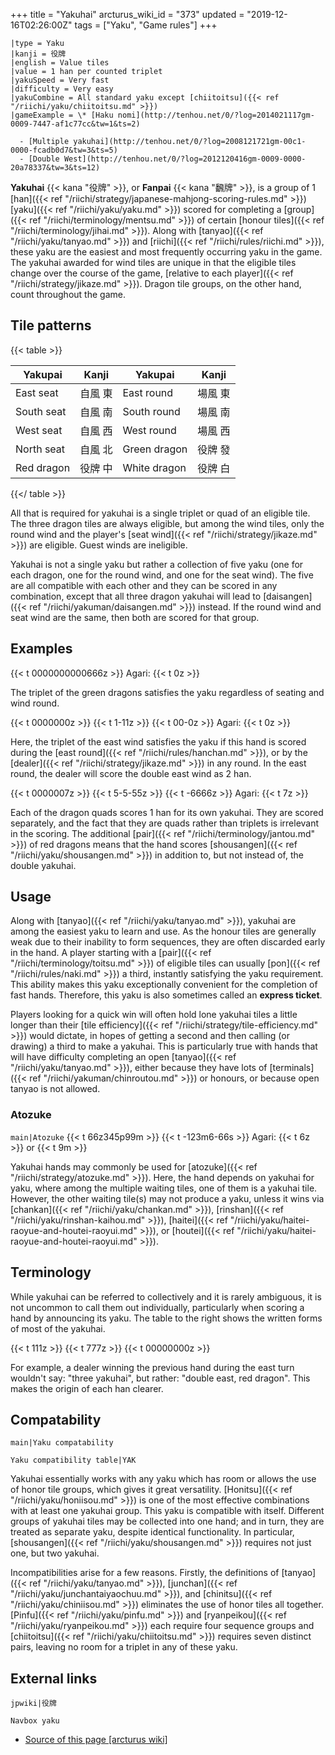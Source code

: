 +++
title = "Yakuhai"
arcturus_wiki_id = "373"
updated = "2019-12-16T02:26:00Z"
tags = ["Yaku", "Game rules"]
+++

```yaku
|type = Yaku
|kanji = 役牌
|english = Value tiles
|value = 1 han per counted triplet
|yakuSpeed = Very fast
|difficulty = Very easy
|yakuCombine = All standard yaku except [chiitoitsu]({{< ref "/riichi/yaku/chiitoitsu.md" >}})
|gameExample = \* [Haku nomi](http://tenhou.net/0/?log=2014021117gm-0009-7447-af1c77cc&tw=1&ts=2)

  - [Multiple yakuhai](http://tenhou.net/0/?log=2008121721gm-00c1-0000-fcadb0d7&tw=3&ts=5)
  - [Double West](http://tenhou.net/0/?log=2012120416gm-0009-0000-20a78337&tw=3&ts=12)

```

**Yakuhai** {{< kana "役牌" >}}, or **Fanpai** {{< kana "飜牌" >}}, is a group of 1
[han]({{< ref "/riichi/strategy/japanese-mahjong-scoring-rules.md" >}})
[yaku]({{< ref "/riichi/yaku/yaku.md" >}}) scored for completing a
[group]({{< ref "/riichi/terminology/mentsu.md" >}}) of certain [honour
tiles]({{< ref "/riichi/terminology/jihai.md" >}}). Along with
[tanyao]({{< ref "/riichi/yaku/tanyao.md" >}}) and [riichi]({{< ref "/riichi/rules/riichi.md" >}}),
these yaku are the easiest and most frequently occurring yaku in the game. The yakuhai awarded for
wind tiles are unique in that the eligible tiles change over the course of the game, [relative to
each player]({{< ref "/riichi/strategy/jikaze.md" >}}). Dragon tile groups, on the other hand, count
throughout the game.

## Tile patterns

{{< table >}}

| Yakupai    | Kanji   | Yakupai      | Kanji   |
| ---------- | ------- | ------------ | ------- |
| East seat  | 自風 東 | East round   | 場風 東 |
| South seat | 自風 南 | South round  | 場風 南 |
| West seat  | 自風 西 | West round   | 場風 西 |
| North seat | 自風 北 | Green dragon | 役牌 發 |
| Red dragon | 役牌 中 | White dragon | 役牌 白 |

{{</ table >}}

All that is required for yakuhai is a single triplet or quad of an eligible tile. The three dragon
tiles are always eligible, but among the wind tiles, only the round wind and the player's [seat
wind]({{< ref "/riichi/strategy/jikaze.md" >}}) are eligible. Guest winds are ineligible.

Yakuhai is not a single yaku but rather a collection of five yaku (one for each dragon, one for the
round wind, and one for the seat wind). The five are all compatible with each other and they can be
scored in any combination, except that all three dragon yakuhai will lead to
[daisangen]({{< ref "/riichi/yakuman/daisangen.md" >}}) instead. If the round wind and seat wind are
the same, then both are scored for that group.

## Examples

{{< t 0000000000666z >}} Agari: {{< t 0z >}}

The triplet of the green dragons satisfies the yaku regardless of seating and wind round.

{{< t 0000000z >}} {{< t 1-11z >}} {{< t 00-0z >}} Agari: {{< t 0z >}}

Here, the triplet of the east wind satisfies the yaku if this hand is scored during the [east
round]({{< ref "/riichi/rules/hanchan.md" >}}), or by the
[dealer]({{< ref "/riichi/strategy/jikaze.md" >}}) in any round. In the east round, the dealer will
score the double east wind as 2 han.

{{< t 0000007z >}} {{< t 5-5-55z >}} {{< t -6666z >}} Agari: {{< t 7z >}}

Each of the dragon quads scores 1 han for its own yakuhai. They are scored separately, and the fact
that they are quads rather than triplets is irrelevant in the scoring. The additional
[pair]({{< ref "/riichi/terminology/jantou.md" >}}) of red dragons means that the hand scores
[shousangen]({{< ref "/riichi/yaku/shousangen.md" >}}) in addition to, but not instead of, the
double yakuhai.

## Usage

Along with [tanyao]({{< ref "/riichi/yaku/tanyao.md" >}}), yakuhai are among the easiest yaku to
learn and use. As the honour tiles are generally weak due to their inability to form sequences, they
are often discarded early in the hand. A player starting with a
[pair]({{< ref "/riichi/terminology/toitsu.md" >}}) of eligible tiles can usually
[pon]({{< ref "/riichi/rules/naki.md" >}}) a third, instantly satisfying the yaku requirement. This
ability makes this yaku exceptionally convenient for the completion of fast hands. Therefore, this
yaku is also sometimes called an **express ticket**.

Players looking for a quick win will often hold lone yakuhai tiles a little longer than their [tile
efficiency]({{< ref "/riichi/strategy/tile-efficiency.md" >}}) would dictate, in hopes of getting a
second and then calling (or drawing) a third to make a yakuhai. This is particularly true with hands
that will have difficulty completing an open [tanyao]({{< ref "/riichi/yaku/tanyao.md" >}}), either
because they have lots of [terminals]({{< ref "/riichi/yakuman/chinroutou.md" >}}) or honours, or
because open tanyao is not allowed.

### Atozuke

`main|Atozuke` {{< t 66z345p99m >}} {{< t -123m6-66s >}} Agari: {{< t 6z >}} or {{< t 9m >}}

Yakuhai hands may commonly be used for [atozuke]({{< ref "/riichi/strategy/atozuke.md" >}}). Here,
the hand depends on yakuhai for yaku, where among the multiple waiting tiles, one of them is a
yakuhai tile. However, the other waiting tile(s) may not produce a yaku, unless it wins via
[chankan]({{< ref "/riichi/yaku/chankan.md" >}}),
[rinshan]({{< ref "/riichi/yaku/rinshan-kaihou.md" >}}),
[haitei]({{< ref "/riichi/yaku/haitei-raoyue-and-houtei-raoyui.md" >}}), or
[houtei]({{< ref "/riichi/yaku/haitei-raoyue-and-houtei-raoyui.md" >}}).

## Terminology

While yakuhai can be referred to collectively and it is rarely ambiguous, it is not uncommon to call
them out individually, particularly when scoring a hand by announcing its yaku. The table to the
right shows the written forms of most of the yakuhai.

{{< t 111z >}} {{< t 777z >}} {{< t 00000000z >}}

For example, a dealer winning the previous hand during the east turn wouldn't say: "three yakuhai",
but rather: "double east, red dragon". This makes the origin of each han clearer.

## Compatability

`main|Yaku compatability`

`Yaku compatibility table|YAK`

Yakuhai essentially works with any yaku which has room or allows the use of honor tile groups, which
gives it great versatility. [Honitsu]({{< ref "/riichi/yaku/honiisou.md" >}}) is one of the most
effective combinations with at least one yakuhai group. This yaku is compatible with itself.
Different groups of yakuhai tiles may be collected into one hand; and in turn, they are treated as
separate yaku, despite identical functionality. In particular,
[shousangen]({{< ref "/riichi/yaku/shousangen.md" >}}) requires not just one, but two yakuhai.

Incompatibilities arise for a few reasons. Firstly, the definitions of
[tanyao]({{< ref "/riichi/yaku/tanyao.md" >}}),
[junchan]({{< ref "/riichi/yaku/junchantaiyaochuu.md" >}}), and
[chinitsu]({{< ref "/riichi/yaku/chiniisou.md" >}}) eliminates the use of honor tiles all together.
[Pinfu]({{< ref "/riichi/yaku/pinfu.md" >}}) and
[ryanpeikou]({{< ref "/riichi/yaku/ryanpeikou.md" >}}) each require four sequence groups and
[chiitoitsu]({{< ref "/riichi/yaku/chiitoitsu.md" >}}) requires seven distinct pairs, leaving no
room for a triplet in any of these yaku.

## External links

`jpwiki|役牌`

`Navbox yaku`

- [Source of this page [arcturus wiki]](http://arcturus.su/wiki/Yakuhai)
